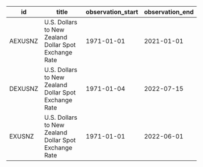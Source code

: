 | id      | title                                                 | observation_start   | observation_end   |
|---------|-------------------------------------------------------|---------------------|-------------------|
| AEXUSNZ | U.S. Dollars to New Zealand Dollar Spot Exchange Rate | 1971-01-01          | 2021-01-01        |
| DEXUSNZ | U.S. Dollars to New Zealand Dollar Spot Exchange Rate | 1971-01-04          | 2022-07-15        |
| EXUSNZ  | U.S. Dollars to New Zealand Dollar Spot Exchange Rate | 1971-01-01          | 2022-06-01        |